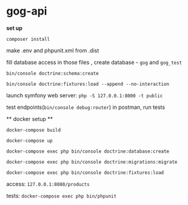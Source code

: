# gog-api
**set up** 

`composer install`

make .env and phpunit.xml from .dist 

fill database access in those files
, create database - `gog` and `gog_test`

`bin/console doctrine:schema:create`

`bin/console doctrine:fixtures:load --append --no-interaction`

launch symfony web server: `php -S 127.0.0.1:8000 -t public`

test endpoints(`bin/console debug:router`) in postman, run tests

** docker setup **

``docker-compose build``

``docker-compose up``

``docker-compose exec php bin/console doctrine:database:create``

``docker-compose exec php bin/console doctrine:migrations:migrate``

``docker-compose exec php bin/console doctrine:fixtures:load``

access: `127.0.0.1:8080/products`

tests: `docker-compose exec php bin/phpunit`

